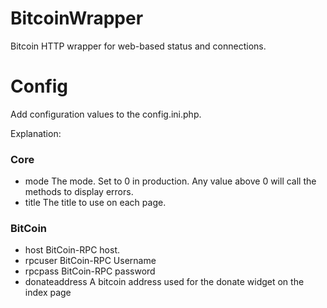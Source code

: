 # BitcoinWrapper
Bitcoin HTTP wrapper for web-based status and connections.

# Config
Add configuration values to the config.ini.php.

Explanation:

### Core
- mode
The mode. Set to 0 in production. Any value above 0 will call the methods to display errors.
- title
The title to use on each page.

### BitCoin
- host
BitCoin-RPC host.
- rpcuser
BitCoin-RPC Username
- rpcpass
BitCoin-RPC password
- donateaddress
A bitcoin address used for the donate widget on the index page
